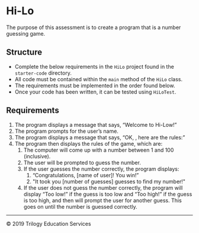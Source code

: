 # Hi-Lo
The purpose of this assessment is to create a program that is a number guessing game.

## Structure

- Complete the below requirements in the `HiLo` project found in the `starter-code` directory.
- All code must be contained within the `main` method of the `HiLo` class.
- The requirements must be implemented in the order found below.
- Once your code has been written, it can be tested using `HiLoTest`. 

## Requirements

1.	The program displays a message that says, “Welcome to Hi-Low!”
1.	The program prompts for the user’s name.
1.	The program displays a message that says, “OK, <name of user>, here are the rules:”
1.	The program then displays the rules of the game, which are:
    1.	The computer will come up with a number between 1 and 100 (inclusive).
    1.	The user will be prompted to guess the number.
    1.	If the user guesses the number correctly, the program displays:
        1.	“Congratulations, [name of user]! You win!”
        1. "It took you [number of guesses] guesses to find my number!"
    1. If the user does not guess the number correctly, the program will display “Too low!” if the guess is too low and “Too high!” if the guess is too high, and then will prompt the user for another guess.  This goes on until the number is guessed correctly.

---
© 2019 Trilogy Education Services



